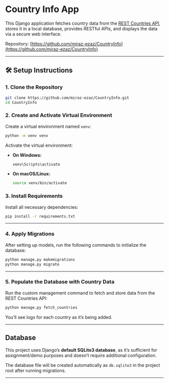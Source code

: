 # Country Info App

This Django application fetches country data from the [REST Countries API](https://restcountries.com/v3.1/all), stores it in a local database, provides RESTful APIs, and displays the data via a secure web interface.

Repository: [https://github.com/miraz-ezaz/CountryInfo](https://github.com/miraz-ezaz/CountryInfo)

---

## 🛠️ Setup Instructions

### 1. Clone the Repository

```bash
git clone https://github.com/miraz-ezaz/CountryInfo.git
cd CountryInfo
````

### 2. Create and Activate Virtual Environment

Create a virtual environment named `venv`:

```bash
python -m venv venv
```

Activate the virtual environment:

* **On Windows:**

  ```bash
  venv\Scripts\activate
  ```

* **On macOS/Linux:**

  ```bash
  source venv/bin/activate
  ```

### 3. Install Requirements

Install all necessary dependencies:

```bash
pip install -r requirements.txt
```

---

### 4. Apply Migrations

After setting up models, run the following commands to initialize the database:

```bash
python manage.py makemigrations
python manage.py migrate
```

---

### 5. Populate the Database with Country Data

Run the custom management command to fetch and store data from the REST Countries API:

```bash
python manage.py fetch_countries
```

You’ll see logs for each country as it’s being added.

---

## Database

This project uses Django’s **default SQLite3 database**, as it’s sufficient for assignment/demo purposes and doesn’t require additional configuration.

The database file will be created automatically as `db.sqlite3` in the project root after running migrations.

---
